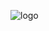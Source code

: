![logo](https://github.com/erdeneryesil/ZombikNine/assets/14914042/3a2fbdeb-7b82-4af9-b483-b98fdbbf1520)
